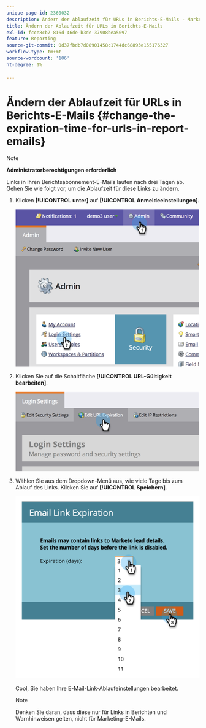 ```yaml
---
unique-page-id: 2360032
description: Ändern der Ablaufzeit für URLs in Berichts-E-Mails - Marketo-Dokumente - Produktdokumentation
title: Ändern der Ablaufzeit für URLs in Berichts-E-Mails
exl-id: fcce8cb7-816d-46de-b3de-37908bea5097
feature: Reporting
source-git-commit: 0d37fbdb7d08901458c1744dc68893e155176327
workflow-type: tm+mt
source-wordcount: '106'
ht-degree: 1%

---
```


# Ändern der Ablaufzeit für URLs in Berichts-E-Mails {#change-the-expiration-time-for-urls-in-report-emails}

>[!NOTE]
>
>**Administratorberechtigungen erforderlich**

Links in Ihren Berichtsabonnement-E-Mails laufen nach drei Tagen ab. Gehen Sie wie folgt vor, um die Ablaufzeit für diese Links zu ändern.

1. Klicken **[!UICONTROL unter]** auf **[!UICONTROL Anmeldeeinstellungen]**.

   ![](assets/image2014-9-16-14-3a44-3a57.png)

1. Klicken Sie auf die Schaltfläche **[!UICONTROL URL-Gültigkeit bearbeiten]**.

   ![](assets/image2014-9-16-14-3a45-3a1.png)

1. Wählen Sie aus dem Dropdown-Menü aus, wie viele Tage bis zum Ablauf des Links. Klicken Sie auf **[!UICONTROL Speichern]**.

   ![](assets/image2014-9-16-14-3a45-3a5.png)

   Cool, Sie haben Ihre E-Mail-Link-Ablaufeinstellungen bearbeitet.

   >[!NOTE]
   >
   >Denken Sie daran, dass diese nur für Links in Berichten und Warnhinweisen gelten, nicht für Marketing-E-Mails.

